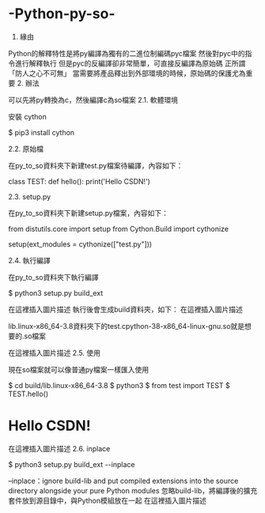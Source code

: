 # -Python-py-so-
1. 緣由

Python的解釋特性是將py編譯為獨有的二進位制編碼pyc檔案
然後對pyc中的指令進行解釋執行
但是pyc的反編譯卻非常簡單，可直接反編譯為原始碼
正所謂「防人之心不可無」
當需要將產品釋出到外部環境的時候，原始碼的保護尤為重要
2. 辦法

可以先將py轉換為c，然後編譯c為so檔案
2.1. 軟體環境

安裝 cython

$ pip3 install cython

2.2. 原始檔

在py_to_so資料夾下新建test.py檔案待編譯，內容如下：

class TEST:
    def hello():
        print('Hello CSDN!')

2.3. setup.py

在py_to_so資料夾下新建setup.py檔案，內容如下：

from distutils.core import setup
from Cython.Build import cythonize

setup(ext_modules = cythonize(["test.py"]))

2.4. 執行編譯

在py_to_so資料夾下執行編譯

$ python3 setup.py build_ext

在這裡插入圖片描述
執行後會生成build資料夾，如下：
在這裡插入圖片描述

lib.linux-x86_64-3.8資料夾下的test.cpython-38-x86_64-linux-gnu.so就是想要的.so檔案

在這裡插入圖片描述
2.5. 使用

現在so檔案就可以像普通py檔案一樣匯入使用

$ cd build/lib.linux-x86_64-3.8
$ python3
$ from test import TEST
$ TEST.hello()
# Hello CSDN!

在這裡插入圖片描述
2.6. inplace

$ python3 setup.py build_ext --inplace

–inplace：ignore build-lib and put compiled extensions into the source directory alongside your pure Python modules
忽略build-lib，將編譯後的擴充套件放到源目錄中，與Python模組放在一起
在這裡插入圖片描述
